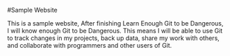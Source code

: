 #Sample Website

This is a sample website,
After finishing Learn Enough Git to be Dangerous, I will know enough Git to be Dangerous. This means I will be able to use Git to track changes in my projects, back up data, share my work with others, and collaborate with programmers and other users of Git.
